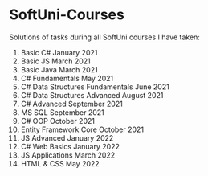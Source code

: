 # SoftUni-Courses

Solutions of tasks during all SoftUni courses I have taken:
1. Basic C# January 2021
2. Basic JS March 2021
3. Basic Java March 2021
4. C# Fundamentals May 2021
5. C# Data Structures Fundamentals June 2021
6. C# Data Structures Advanced August 2021
7. C# Advanced September 2021
8. MS SQL September 2021
9. C# OOP October 2021
10. Entity Framework Core October 2021
11. JS Advanced January 2022
12. C# Web Basics January 2022
13. JS Applications March 2022
14. HTML & CSS May 2022 
